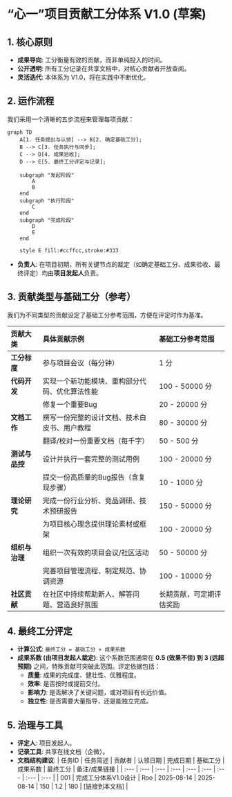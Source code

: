 # “心一”项目贡献工分体系 V1.0 (草案)

## 1. 核心原则

- **成果导向**: 工分衡量有效的贡献，而非单纯投入的时间。
- **公开透明**: 所有工分记录在共享文档中，对核心贡献者开放查阅。
- **灵活迭代**: 本体系为 V1.0，将在实践中不断优化。

## 2. 运作流程

我们采用一个清晰的五步流程来管理每项贡献：

```mermaid
graph TD
    A[1. 任务提出与认领] --> B[2. 确定基础工分];
    B --> C[3. 任务执行与同步];
    C --> D[4. 成果验收];
    D --> E[5. 最终工分评定与记录];

    subgraph "发起阶段"
        A
        B
    end
    subgraph "执行阶段"
        C
    end
    subgraph "完成阶段"
        D
        E
    end

    style E fill:#ccffcc,stroke:#333
```

- **负责人**: 在项目初期，所有关键节点的裁定（如确定基础工分、成果验收、最终评定）均由**项目发起人**负责。

## 3. 贡献类型与基础工分（参考）

我们为不同类型的贡献设定了基础工分参考范围，方便在评定时作为基准。

| 贡献大类 | 具体贡献示例 | 基础工分参考范围 |
| :--- | :--- | :--- |
| **工分标度** | 参与项目会议（每分钟） | 1 分 |
| **代码开发** | 实现一个新功能模块、重构部分代码、优化算法性能 | 100 - 50000 分 |
| | 修复一个重要Bug | 20 - 20000 分 |
| **文档工作** | 撰写一份完整的设计文档、技术白皮书、用户教程 | 80 - 30000 分 |
| | 翻译/校对一份重要文档（每千字） | 50 - 500 分 |
| **测试与品控** | 设计并执行一套完整的测试用例 | 100 - 20000 分 |
| | 提交一份高质量的Bug报告（含复现步骤） | 10 - 1000 分 |
| **理论研究** | 完成一份行业分析、竞品调研、技术预研报告 | 150 - 50000 分 |
| | 为项目核心理念提供理论素材或框架 | 100 - 20000 分 |
| **组织与治理** | 组织一次有效的项目会议/社区活动 | 50 - 50000 分 |
| | 完善项目管理流程、制定规范、协调资源 | 100 - 10000 分 |
| **社区贡献** | 在社区中持续帮助新人、解答问题、营造良好氛围 | 长期贡献，可定期评估奖励 |

## 4. 最终工分评定

- **计算公式**: `最终工分 = 基础工分 × 成果系数`
- **成果系数 (由项目发起人裁定)**: 这个系数范围通常在 **0.5 (效果不佳) 到 3 (远超预期)** 之间，特殊贡献可突破此范围。评定依据包括：
    - **质量**: 成果的完成度、健壮性、优雅程度。
    - **效率**: 是否按时或提前交付。
    - **影响力**: 是否解决了关键问题，或对项目有长远价值。
    - **独立性**: 是否需要大量指导，还是能独立完成。

## 5. 治理与工具

- **评定人**: 项目发起人。
- **记录工具**: 共享在线文档（企微）。
- **文档结构建议**:
    | 任务ID | 任务简述 | 贡献者 | 认领日期 | 完成日期 | 基础工分 | 成果系数 | 最终工分 | 备注/成果链接 |
    | :--- | :--- | :--- | :--- | :--- | :--- | :--- | :--- | :--- |
    | 001 | 完成工分体系V1.0设计 | Roo | 2025-08-14 | 2025-08-14 | 150 | 1.2 | 180 | [链接到本文档] |